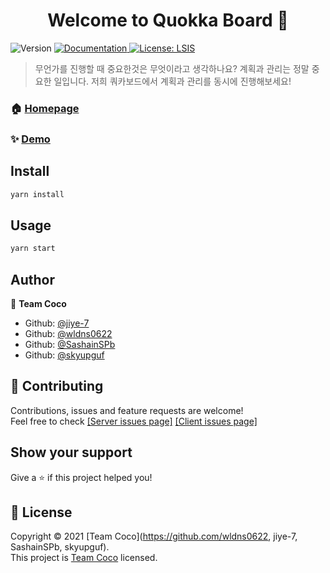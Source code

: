 <h1 align="center">Welcome to Quokka Board 👋</h1>
<p>
  <img alt="Version" src="https://img.shields.io/badge/version-1.0.0-blue.svg?cacheSeconds=2592000" />
  <a href="https://github.com/codestates/quokkaBoard-client/wiki" target="_blank">
    <img alt="Documentation" src="https://img.shields.io/badge/documentation-yes-brightgreen.svg" />
  </a>
  <a href="#" target="_blank">
    <img alt="License: LSIS" src="https://img.shields.io/badge/License-LSIS-yellow.svg" />
  </a>
</p>

> 무언가를 진행할 때 중요한것은 무엇이라고 생각하나요? 계획과 관리는 정말 중요한 일입니다. 저희 쿼카보드에서 계획과 관리를 동시에 진행해보세요!

### 🏠 [Homepage](https://www.quokkaboard.com/)

### ✨ [Demo](https://www.quokkaboard.com/)

## Install

```sh
yarn install
```

## Usage

```sh
yarn start
```

## Author

👤 **Team Coco**

- Github: [@jiye-7](https://github.com/jiye-7)
- Github: [@wldns0622](https://github.com/wldns0622)
- Github: [@SashainSPb](https://github.com/SashainSPb)
- Github: [@skyupguf](https://github.com/skyupguf)

## 🤝 Contributing

Contributions, issues and feature requests are welcome!<br />Feel free to check [[Server issues page]](https://github.com/codestates/quokkaBoard-server/issues) [[Client issues page]](https://github.com/codestates/quokkaBoard-server/issues)

## Show your support

Give a ⭐️ if this project helped you!

## 📝 License

Copyright © 2021 [Team Coco](https://github.com/wldns0622, jiye-7, SashainSPb, skyupguf).<br />
This project is [Team Coco](#) licensed.

